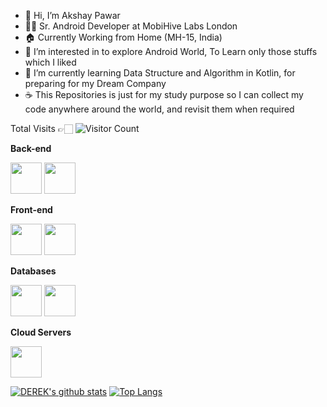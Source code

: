 - 👋 Hi, I’m Akshay Pawar 
- 👨‍💻 Sr. Android Developer at MobiHive Labs London
- 🏠 Currently Working from Home (MH-15, India)
- 🔭 I’m interested in to explore Android World, To Learn only those stuffs which I liked
- 🌱 I’m currently learning Data Structure and Algorithm in Kotlin, for preparing for my Dream Company
- ☕️ This Repositories is just for my study purpose so I can collect my code anywhere around the world, and revisit them when required

Total Visits 👉🏻 ![Visitor Count](https://profile-counter.glitch.me/pwraxe/count.svg)


**Back-end**

<code><img height="50" src="https://developer.android.com/images/cluster-illustrations/kotlin-hero.svg"></code>
<code><img height="50" src="https://raw.githubusercontent.com/ktorio/ktor/main/.github/images/ktor-logo-for-dark.svg"></code>


**Front-end**

<code><img height="50" src="https://upload.wikimedia.org/wikipedia/commons/2/2d/Extensible_Markup_Language_%28XML%29_logo.svg"></code>
<code><img height="50" src="https://149611589.v2.pressablecdn.com/wp-content/uploads/2018/11/Screen-Shot-2018-11-19-at-8.43.27-PM.png"></code>


**Databases**

<code><img height="50" src="https://raw.githubusercontent.com/dereknguyen269/dereknguyen269/master/images/mysql.svg"></code>
<code><img height="50" src="https://upload.wikimedia.org/wikipedia/commons/thumb/3/38/SQLite370.svg/800px-SQLite370.svg.png"></code>

**Cloud Servers**

<code><img height="50" src="https://raw.githubusercontent.com/dereknguyen269/dereknguyen269/master/images/DigitalOcean.png"></code>
 

[![DEREK's github stats](https://github-readme-stats.vercel.app/api?username=pwraxe&show_icons=true&theme=merko)](https://github.com/pwraxe)
[![Top Langs](https://github-readme-stats.vercel.app/api/top-langs/?username=pwraxe&layout=compact&theme=merko)](https://github.com/pwraxe/github-readme-stats)

